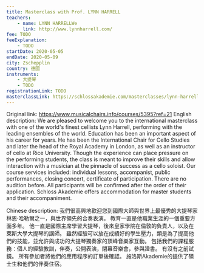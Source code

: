 ```yaml
---
title: Masterclass with Prof. LYNN HARRELL
teachers:
	- name: LYNN HARRELLWe
	  link: http://www.lynnharrell.com/
fee: TODO
feeExplanation: 
	- TODO
startDate: 2020-05-05
endDate: 2020-05-09
city: Zschepplin
country: 德國
instruments:
	- 大提琴
	- TODO
registrationLink: TODO
masterclassLink: https://schlossakademie.com/masterclasses/lynn-harrell
---
```

Original link: https://www.musicalchairs.info/courses/5395?ref=21
English description:
We are pleased to welcome you to the international masterclass with one of the world's finest cellists Lynn Harrell, performing with the leading ensembles of the world.
 Education has been an important aspect of his career for years.
 He has been the International Chair for Cello Studies and later the head of the Royal Academy in London, as well as an instructor of cello at Rice University.
Though the experience can place pressure on the performing students, the class is meant to improve their skills and allow interaction with a musician at the pinnacle of success as a cello soloist.
Our course services included: individual lessons, accompanist, public performances, closing concert, certificate of participation.
 There are no audition before.
 All participants will be confirmed after the order of their application.
Schloss Akademie offers accommodation for master students and their accompaniment.
​

Chinese description:
我們很高興地歡迎您到國際大師與世界上最優秀的大提琴家林恩·哈勒爾之一，與世界領先的合奏表演。
教育一直是他職業生涯的一個重要方面多年。
他一直是國際主席學習大提琴，後來皇家學院在倫敦的負責人，以及在萊斯大學大提琴的講師。
雖然經驗可以放在成績好的學生壓力，類是為了提高他們的技能，並允許與成功的大提琴獨奏家的頂峰音樂家互動。
包括我們的課程服務：個人的經驗教訓，伴奏，公開表演，閉幕音樂會，參與證書。
有沒有之前試鏡。
所有參加者將他們的應用程序的訂單後確認。
施洛斯Akademie的提供了碩士生和他們的伴奏住宿。

